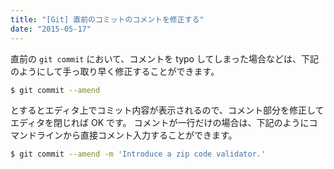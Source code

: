 ```yaml
---
title: "[Git] 直前のコミットのコメントを修正する"
date: "2015-05-17"
---
```


直前の ```git commit``` において、コメントを typo してしまった場合などは、下記のようにして手っ取り早く修正することができます。

```sh
$ git commit --amend
```

とするとエディタ上でコミット内容が表示されるので、コメント部分を修正してエディタを閉じれば OK です。
コメントが一行だけの場合は、下記のようにコマンドラインから直接コメント入力することができます。

```sh
$ git commit --amend -m 'Introduce a zip code validator.'
```
